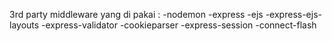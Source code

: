 3rd party middleware yang di pakai : 
-nodemon
-express
-ejs
-express-ejs-layouts
-express-validator
-cookieparser
-express-session
-connect-flash
